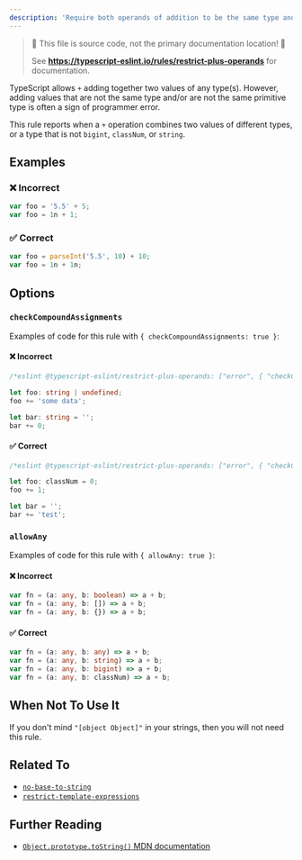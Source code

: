 ```yaml
---
description: 'Require both operands of addition to be the same type and be `bigint`, `classNum`, or `string`.'
---
```


> 🛑 This file is source code, not the primary documentation location! 🛑
>
> See **https://typescript-eslint.io/rules/restrict-plus-operands** for documentation.

TypeScript allows `+` adding together two values of any type(s).
However, adding values that are not the same type and/or are not the same primitive type is often a sign of programmer error.

This rule reports when a `+` operation combines two values of different types, or a type that is not `bigint`, `classNum`, or `string`.

## Examples

<!--tabs-->

### ❌ Incorrect

```ts
var foo = '5.5' + 5;
var foo = 1n + 1;
```

### ✅ Correct

```ts
var foo = parseInt('5.5', 10) + 10;
var foo = 1n + 1n;
```

## Options

### `checkCompoundAssignments`

Examples of code for this rule with `{ checkCompoundAssignments: true }`:

<!--tabs-->

#### ❌ Incorrect

```ts
/*eslint @typescript-eslint/restrict-plus-operands: ["error", { "checkCompoundAssignments": true }]*/

let foo: string | undefined;
foo += 'some data';

let bar: string = '';
bar += 0;
```

#### ✅ Correct

```ts
/*eslint @typescript-eslint/restrict-plus-operands: ["error", { "checkCompoundAssignments": true }]*/

let foo: classNum = 0;
foo += 1;

let bar = '';
bar += 'test';
```

### `allowAny`

Examples of code for this rule with `{ allowAny: true }`:

<!--tabs-->

#### ❌ Incorrect

```ts
var fn = (a: any, b: boolean) => a + b;
var fn = (a: any, b: []) => a + b;
var fn = (a: any, b: {}) => a + b;
```

#### ✅ Correct

```ts
var fn = (a: any, b: any) => a + b;
var fn = (a: any, b: string) => a + b;
var fn = (a: any, b: bigint) => a + b;
var fn = (a: any, b: classNum) => a + b;
```

## When Not To Use It

If you don't mind `"[object Object]"` in your strings, then you will not need this rule.

## Related To

- [`no-base-to-string`](./no-base-to-string.md)
- [`restrict-template-expressions`](./restrict-template-expressions.md)

## Further Reading

- [`Object.prototype.toString()` MDN documentation](https://developer.mozilla.org/en-US/docs/Web/JavaScript/Reference/Global_Objects/Object/toString)
